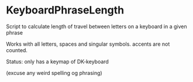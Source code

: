 # KeyboardPhraseLength
Script to calculate length of travel between letters on a keyboard in a given phrase

Works with all letters, spaces and singular symbols. accents are not counted.

Status:
only has a keymap of DK-keyboard


(excuse any weird spelling og phrasing)
